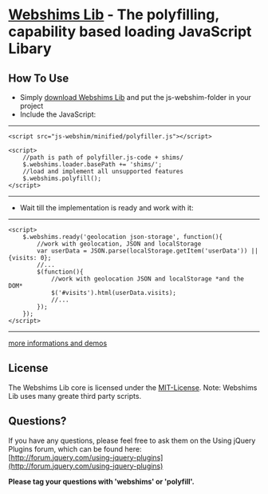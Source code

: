 [Webshims Lib](http://aFarkas.github.com/webshim/demos/index.html) - The polyfilling, capability based loading JavaScript Libary
================================

How To Use
------------------

* Simply [download Webshims Lib](http://github.com/downloads/aFarkas/webshim/webshims-latest.zip/qr_code) and put the js-webshim-folder in your project
* Include the JavaScript:

---------------
	<script src="js-webshim/minified/polyfiller.js"></script> 

	<script> 
		//path is path of polyfiller.js-code + shims/ 
		$.webshims.loader.basePath += 'shims/'; 
		//load and implement all unsupported features 
		$.webshims.polyfill(); 
	</script>
---------------

* Wait till the implementation is ready and work with it:

--------------
	<script> 
		$.webshims.ready('geolocation json-storage', function(){ 
			//work with geolocation, JSON and localStorage 
			var userData = JSON.parse(localStorage.getItem('userData')) || {visits: 0};
			//...
			$(function(){
				//work with geolocation JSON and localStorage *and the DOM*
				$('#visits').html(userData.visits);
				//...
			});
		}); 
	</script>
--------------

[more informations and demos](http://aFarkas.github.com/webshim/demos/index.html)


License
---------------------------------------

The Webshims Lib core is licensed under the [MIT-License](http://aFarkas.github.com/webshim/MIT-LICENSE.txt). Note: Webshims Lib uses many greate third party scripts.



Questions?
----------

If you have any questions, please feel free to ask them on the Using jQuery Plugins
forum, which can be found here:  
[http://forum.jquery.com/using-jquery-plugins](http://forum.jquery.com/using-jquery-plugins)

**Please tag your questions with 'webshims' or 'polyfill'.**
